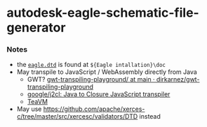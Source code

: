 autodesk-eagle-schematic-file-generator
=======================================
### Notes
- the [`eagle.dtd`](./eagle.dtd) is found at `${Eagle intallation}\doc`
- May transpile to JavaScript / WebAssembly directly from Java
  - GWT? [gwt-transpiling-playground/ at main · dirkarnez/gwt-transpiling-playground](https://github.com/dirkarnez/gwt-transpiling-playground)
  - [google/j2cl: Java to Closure JavaScript transpiler](https://github.com/google/j2cl)
  - [TeaVM](https://teavm.org/)
- May use https://github.com/apache/xerces-c/tree/master/src/xercesc/validators/DTD instead
